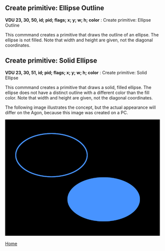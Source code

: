 ## Create primitive: Ellipse Outline
<b>VDU 23, 30, 50, id; pid; flags; x; y; w; h; color</b> : Create primitive: Ellipse Outline

This commmand creates a primitive that draws the outline of an ellipse. The ellipse is not filled. Note that width and height
are given, not the diagonal coordinates.

## Create primitive: Solid Ellipse
<b>VDU 23, 30, 51, id; pid; flags; x; y; w; h; color</b> : Create primitive: Solid Ellipse

This commmand creates a primitive that draws a solid, filled ellipse.
The ellipse does not have a distinct outline with a different
color than the fill color.
Note that width and height are given, not
the diagonal coordinates.

The following image illustrates the concept, but the actual appearance will differ on the Agon, because this image was created on a PC.

![Ellipse](ellipse.png)


[Home](otf_mode.md)
